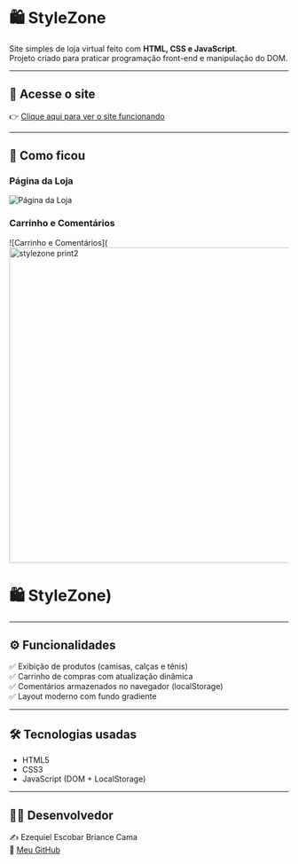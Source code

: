 # 🛍️ StyleZone

Site simples de loja virtual feito com **HTML, CSS e JavaScript**.  
Projeto criado para praticar programação front-end e manipulação do DOM.

---

## 🚀 Acesse o site
👉 [Clique aqui para ver o site funcionando](https://ezequielecamargo.github.io/stylezone/)

---

## 📸 Como ficou

### Página da Loja
![Página da Loja](<img width="1347" height="608" alt="stylezone print" src="https://github.com/user-attachments/assets/2af0416b-986f-4d21-98ba-187ac876363a" />)

### Carrinho e Comentários
![Carrinho e Comentários](<img width="1339" height="569" alt="stylezone print2" src="https://github.com/user-attachments/assets/ac70c0dc-15a1-4bcf-b9d3-d1dd43709039" />
# 🛍️ StyleZone)

---

## ⚙️ Funcionalidades

✅ Exibição de produtos (camisas, calças e tênis)  
✅ Carrinho de compras com atualização dinâmica  
✅ Comentários armazenados no navegador (localStorage)  
✅ Layout moderno com fundo gradiente  

---

## 🛠️ Tecnologias usadas

- HTML5  
- CSS3  
- JavaScript (DOM + LocalStorage)  

---

## 👨‍💻 Desenvolvedor

✍️ Ezequiel Escobar Briance Cama  
📌 [Meu GitHub](https://github.com/ezequielecamargo)



